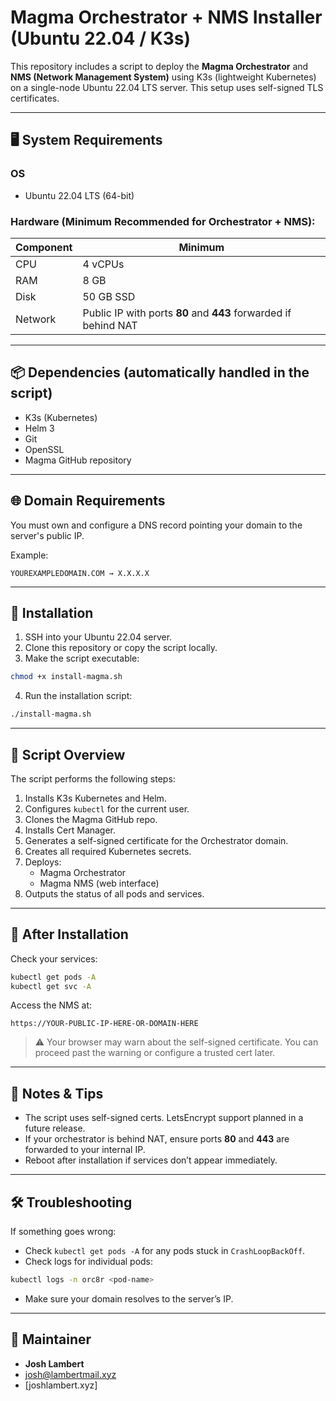 # Magma Orchestrator + NMS Installer (Ubuntu 22.04 / K3s)

This repository includes a script to deploy the **Magma Orchestrator** and **NMS (Network Management System)** using K3s (lightweight Kubernetes) on a single-node Ubuntu 22.04 LTS server. This setup uses self-signed TLS certificates.

---

## 🖥️ System Requirements

### OS
- Ubuntu 22.04 LTS (64-bit)

### Hardware (Minimum Recommended for Orchestrator + NMS):
| Component | Minimum |
|----------|---------|
| CPU      | 4 vCPUs |
| RAM      | 8 GB    |
| Disk     | 50 GB SSD |
| Network  | Public IP with ports **80** and **443** forwarded if behind NAT |

---

## 📦 Dependencies (automatically handled in the script)

- K3s (Kubernetes)
- Helm 3
- Git
- OpenSSL
- Magma GitHub repository

---

## 🌐 Domain Requirements
You must own and configure a DNS record pointing your domain to the server's public IP.

Example:
```
YOUREXAMPLEDOMAIN.COM → X.X.X.X
```

---

## 🚀 Installation

1. SSH into your Ubuntu 22.04 server.
2. Clone this repository or copy the script locally.
3. Make the script executable:

```bash
chmod +x install-magma.sh
```

4. Run the installation script:

```bash
./install-magma.sh
```

---

## 📁 Script Overview

The script performs the following steps:

1. Installs K3s Kubernetes and Helm.
2. Configures `kubectl` for the current user.
3. Clones the Magma GitHub repo.
4. Installs Cert Manager.
5. Generates a self-signed certificate for the Orchestrator domain.
6. Creates all required Kubernetes secrets.
7. Deploys:
   - Magma Orchestrator
   - Magma NMS (web interface)
8. Outputs the status of all pods and services.

---

## 📍 After Installation

Check your services:

```bash
kubectl get pods -A
kubectl get svc -A
```

Access the NMS at:

```
https://YOUR-PUBLIC-IP-HERE-OR-DOMAIN-HERE
```

> ⚠️ Your browser may warn about the self-signed certificate. You can proceed past the warning or configure a trusted cert later.

---

## 🧪 Notes & Tips

- The script uses self-signed certs. LetsEncrypt support planned in a future release.
- If your orchestrator is behind NAT, ensure ports **80** and **443** are forwarded to your internal IP.
- Reboot after installation if services don’t appear immediately.

---

## 🛠 Troubleshooting

If something goes wrong:
- Check `kubectl get pods -A` for any pods stuck in `CrashLoopBackOff`.
- Check logs for individual pods:

```bash
kubectl logs -n orc8r <pod-name>
```

- Make sure your domain resolves to the server’s IP.

---

## 👤 Maintainer

- **Josh Lambert**
- [josh@lambertmail.xyz](mailto:josh@lambertmail.xyz)
- [joshlambert.xyz]
